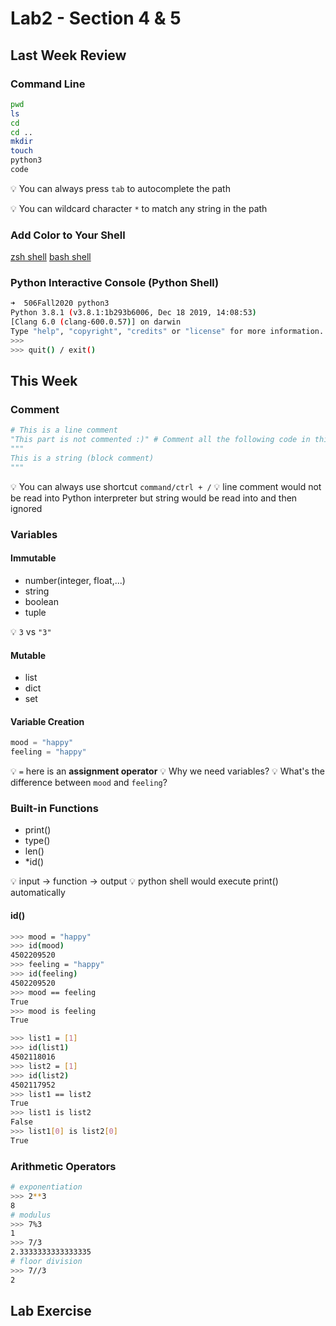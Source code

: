 
# Lab2 - Section 4 & 5

## Last Week Review

### Command Line

```bash
pwd
ls
cd
cd ..
mkdir
touch
python3
code
```

:bulb: You can always press ```tab``` to autocomplete the path

:bulb: You can wildcard character ```*``` to match any string in the path

### Add Color to Your Shell

[zsh shell](https://ohmyz.sh/)
[bash shell](https://ohmybash.github.io/)

### Python Interactive Console (Python Shell)

```bash
➜  506Fall2020 python3
Python 3.8.1 (v3.8.1:1b293b6006, Dec 18 2019, 14:08:53) 
[Clang 6.0 (clang-600.0.57)] on darwin
Type "help", "copyright", "credits" or "license" for more information.
>>> 
>>> quit() / exit()
```

## This Week

### Comment

```python
# This is a line comment
"This part is not commented :)" # Comment all the following code in this line
"""
This is a string (block comment)
"""
```

:bulb: You can always use shortcut ```command/ctrl + /```
:bulb: line comment would not be read into Python interpreter but string would be read into and then ignored

### Variables

#### Immutable

- number(integer, float,...)
- string
- boolean
- tuple

:bulb: ```3``` vs ```"3"```

#### Mutable

- list
- dict
- set

#### Variable Creation

```python
mood = "happy"
feeling = "happy"
```
:bulb: ```=``` here is an **assignment operator**
:bulb: Why we need variables?
:bulb: What's the difference between ```mood``` and ```feeling```?

### Built-in Functions

- print()
- type()
- len()
- *id()

:bulb: input -> function -> output
:bulb: python shell would execute print() automatically

#### id()

```bash
>>> mood = "happy"
>>> id(mood)
4502209520
>>> feeling = "happy"
>>> id(feeling)
4502209520
>>> mood == feeling
True
>>> mood is feeling
True
```

```bash
>>> list1 = [1]
>>> id(list1)
4502118016
>>> list2 = [1]
>>> id(list2)
4502117952
>>> list1 == list2
True
>>> list1 is list2
False
>>> list1[0] is list2[0]
True
```

### Arithmetic Operators

```bash
# exponentiation
>>> 2**3
8
# modulus
>>> 7%3
1
>>> 7/3
2.3333333333333335
# floor division
>>> 7//3
2
```

## Lab Exercise